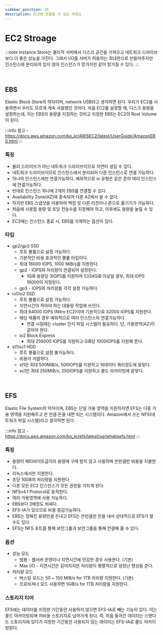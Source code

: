 ```yaml
---
sidebar_position: 10
description: EC2에 연결할 수 있는 저장소
---
```


# EC2 Stroage

:::note
Instance Store는 물리적 서버에서 디스크 공간을 가져오고 네트워크 드라이브 보다 더 좋은 성능을 가진다. 그래서 I/O를 서버가 허용하는 최대한으로 만들어주지만 인스턴스와 분리되어 있지 않아 인스턴스가 망가지만 같이 망가질 수 있다.
:::

<br/>

## EBS

Elastic Block Store의 약자이며, network USB라고 생각하면 된다. 우리가 EC2를 사용하면서 우리도 모르게 계속 사용했던 것이다. 처음 EC2를 설정할 때, 디스크 용량을 설정하는데, 이는 EBS의 용량을 지정하는 것이고 지정한 EBS는 EC2의 Root Volume이 된다.

:::info
참고 - https://docs.aws.amazon.com/ko_kr/AWSEC2/latest/UserGuide/AmazonEBS.html
:::

### 특징

* 물리 드라이브가 아닌 네트워크 드라이브이므로 지연이 생길 수 있다.
* 네트워크 드라이브이므로 인스턴스에서 분리되어 다른 인스턴스로 연결 가능하다.
* 하나의 인스턴스에만 연결가능하다. 예외적으로 io 유형은 같은 존의 여러 인스턴스에 연결가능하다.
* 반대로 인스턴스 하나에 2개의 EBS를 연결할 수 있다.
* Availability Zone(AZ)에 종속되어 다른 AZ에서 쓸 수 없다.
* 하지만 EBS 스냅샷을 이용하여 백업 및 다른 리전이나 존으로 옮기기가 가능하다.
* 처음에 사용할 용량 및 초당 전송수를 지정해야 하고, 이후에도 용량을 늘릴 수 있다.
* EC2에는 인스턴스 종료 시, EBS를 삭제하는 옵션이 있다.

### 타입

* gp2/gp3 SSD
  * 루트 볼륨으로 설정 가능하다.
  * 기본적인 비용 효과적인 볼륨 타입이다.
  * 최대 16000 IOPS, 1000 MiB/s를 지원한다.
  * gp2 - IOPS와 처리량이 연결되어 설정된다.
    * 1GiB 용량당 3IOPS를 지원하여 5334GiB 이상일 경우, 최대 IOPS 16000이 지정된다.
  * gp3 - IOPS와 처리량를 각각 설정 가능하다.
* io1/io2 SSD
  * 루트 볼륨으로 설정 가능하다.
  * 지연시간이 작아야 하는 대용량 작업에 쓰인다.
  * 최대 64000 IOPS (Nitro EC2)이며 기본적으로 32000 IOPS를 지원한다.
  * 해당 제품의 경우 예외적으로 여러 인스턴스와 연결가능하다.
    * 연결 시킬때는 cluster 인식 파일 시스템이 필요하다. 단, 가용영역(AZ)이 같아야 한다.
  * io2 Block Express
    * 최대 256000 IOPS를 지원하고 GiB당 1000IOPS를 지원해 준다.
* st1/sc1 HDD
  * 루트 볼륨으로 설정 불가능하다.
  * 비용이 저렴하다.
  * st1은 최대 500MiB/s, 500IOPS를 지원하고 빅데이터 쿼리정도에 알맞다.
  * sc1은 최대 250MiB/s, 250IOPS를 지원하고 콜드 아카이빙에 알맞다.

<br/>

## EFS

Elastic File System의 약자이며, EBS는 단일 가용 영역을 지원하지면 EFS는 다중 가용 영역을 지원해주고 쓴 만큼 돈을 내면 되는 시스템이다. Amazon에서 쓰는 NFS(네트워크 파일 시스템)라고 생각하면 된다.

:::info
참고 - https://docs.aws.amazon.com/ko_kr/efs/latest/ug/whatisefs.html
:::

### 특징

* 용량이 페타바이트급이라 용량에 구애 받지 않고 사용하며 쓴만큼만 비용을 지불한다.
* 리눅스에서만 지원한다.
* 초당 10GB의 처리량을 지원한다.
* 다른 모든 EC2 인스턴스가 모든 권한을 가지게 된다.
* NFSv4.1 Protocol로 동작한다.
* 여러 가용영역에 사용 가능하다.
* EBS보다 3배정도 비싸다.
* EFS-IA가 있으므로 비용 절감가능하다.
* EBS는 정해진 용량만큼 돈내고 EFS는 쓴만큼만 돈을 내서 상대적으로 EFS가 쌀 수도 있다.
* EFS는 NFS 포트를 통해 보안그룹과 보안그룹을 통해 연결해 줄 수 있다.

### 옵션

* 성능 모드
  * 범용 - 웹서버 운영이나 지연시간에 민감한 경우 사용한다. (기본)
  * Max I/O - 지연시간은 길어지지만 처리량이 병렬적으로 엄청난 향상을 준다.
* 처리량 모드
  * 버스팅 모드는 50 ~ 150 MiB/s for 1TB 처리량 지원한다. (기본)
  * 프로비져너 모드 사용하면 1GiB/s for 1TB 처리량을 지원한다.


### 스토리지 티어

EFS에는 데이터를 지정한 기간동안 사용하지 않으면 EFS-IA로 빼는 기능이 있다. 이는 콜드 아카이빙되며 저비용 스토리지로 넘어가게 된다. 즉, 처음 들어간 데이터는 스탠다드 스토리지에 있다가 지정한 기간동안 사용되지 않는 데이터는 EFS-IA로 콜드 아카이빙된다.

<br/>